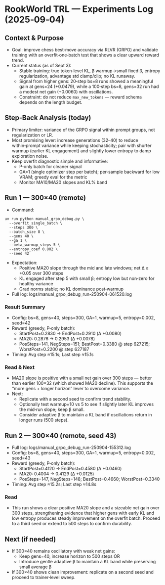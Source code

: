 # RookWorld TRL — Experiments Log (2025‑09‑04)

## Context & Purpose
- Goal: improve chess best‑move accuracy via RLVR (GRPO) and validate training with an overfit‑one‑batch test that shows a clear upward reward trend.
- Current status (as of Sept 3):
  - Stable training: true token‑level KL, β warmup→small fixed β, entropy regularization, advantage std clamp/clip; no KL runaway.
  - Signal from higher gens: 20‑step bs=8 runs showed a meaningful gain at gens=24 (+0.0479), while a 100‑step bs=8, gens=32 run had a modest net gain (+0.0060) with oscillations.
  - Constraint: do not reduce `max_new_tokens` — reward schema depends on the length budget.

## Step‑Back Analysis (today)
- Primary limiter: variance of the GRPO signal within prompt groups, not regularization or LR.
- Most promising lever: increase generations (32–40) to reduce within‑prompt variance while keeping stochasticity;
  pair with shorter warmup (earlier KL engagement) and slightly lower entropy to damp exploration noise.
- Keep overfit diagnostic simple and informative:
  - P‑only batch for cleaner signal
  - GA=1 (single optimizer step per batch); per‑sample backward for low VRAM; greedy eval for the metric
  - Monitor MA10/MA20 slopes and KL% band

## Run 1 — 300×40 (remote)
- Command:
```
uv run python manual_grpo_debug.py \
  --overfit_single_batch \
  --steps 300 \
  --batch_size 8 \
  --gens 40 \
  --ga 1 \
  --beta_warmup_steps 5 \
  --entropy_coef 0.002 \
  --seed 42
```
- Expectation:
  - Positive MA20 slope through the mid and late windows; net Δ ≥ +0.05 over 300 steps
  - KL engaged after step 5 with small β; entropy low but non‑zero for healthy variance
  - Grad norms stable; no KL dominance post‑warmup
- Full log: logs/manual_grpo_debug_run-250904-061520.log

### Result Summary
- Config: bs=8, gens=40, steps=300, GA=1, warmup=5, entropy=0.002, seed=42
- Reward (greedy, P‑only batch):
  - StartPost=0.2830 → EndPost=0.2910 (Δ +0.0080)
  - MA20: 0.2876 → 0.2953 (Δ +0.0078)
  - PosSteps=141, NegSteps=151; BestPost=0.3380 @ step 627215; WorstPost=0.2200 @ step 627187
- Timing: Avg step ≈15.1s; Last step ≈15.1s

### Read & Next
- MA20 slope is positive with a small net gain over 300 steps — better than earlier 100×32 (which showed MA20 decline). This supports the “more gens + longer horizon” lever to overcome variance.
- Next:
  - Replicate with a second seed to confirm trend stability.
  - Optionally test warmup=10 vs 5 to see if slightly later KL improves the mid‑run slope; keep β small.
  - Consider adaptive β to maintain a KL band if oscillations return in longer runs (500 steps).

## Run 2 — 300×40 (remote, seed 43)
- Full log: logs/manual_grpo_debug_run-250904-155312.log
- Config: bs=8, gens=40, steps=300, GA=1, warmup=5, entropy=0.002, seed=43
- Reward (greedy, P‑only batch):
  - StartPost=0.4120 → EndPost=0.4580 (Δ +0.0460)
  - MA20: 0.4004 → 0.4129 (Δ +0.0125)
  - PosSteps=147, NegSteps=148; BestPost=0.4660; WorstPost=0.3340
- Timing: Avg step ≈15.2s; Last step ≈14.8s

### Read
- This run shows a clear positive MA20 slope and a sizeable net gain over 300 steps, strengthening evidence that higher gens with early KL and low entropy produces steady improvement on the overfit batch. Proceed to a third seed or extend to 500 steps to confirm durability.

## Next (if needed)
- If 300×40 remains oscillatory with weak net gains:
  - Keep gens=40, increase horizon to 500 steps OR
  - Introduce gentle adaptive β to maintain a KL band while preserving small average β
- If 300×40 shows clean improvement: replicate on a second seed and proceed to trainer‑level sweep.
